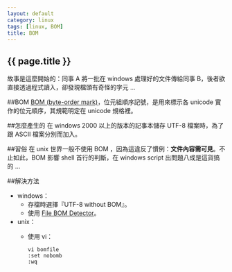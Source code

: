 ```yaml
---
layout: default
category: linux
tags: [linux, BOM]
title: BOM
---
```

<h2>{{ page.title }}</h2>
故事是這麼開始的：同事 A 將一批在 windows 處理好的文件傳給同事 B，後者欲直接透過程式讀入，卻發現檔頭有奇怪的字元 ...

##BOM
[BOM (byte-order mark)](http://zh.wikipedia.org/wiki/%E4%BD%8D%E5%85%83%E7%B5%84%E9%A0%86%E5%BA%8F%E8%A8%98%E8%99%9F)，位元組順序記號，是用來標示各 unicode 實作的位元順序，其規範明定在 unicode 規格裡。

##怎麼產生的
在 windows 2000 以上的版本的記事本儲存 UTF-8 檔案時，為了跟 ASCII 檔案分別而加入。

##習俗
在 unix 世界一般不使用 BOM ，因為這違反了慣例：**文件內容需可見**。不止如此，BOM 影響 shell 首行的判斷，在 windows script 出問題八成是這貨搞的 ...

##解決方法
* windows：
    * 存檔時選擇『UTF-8 without BOM』。
    * 使用 [File BOM Detector](http://www.bryntyounce.com/File_BOM_Detector.htm)。
* unix：
  * 使用 vi：
  
    ```
    vi bomfile
    :set nobomb
    :wq
    ```



  